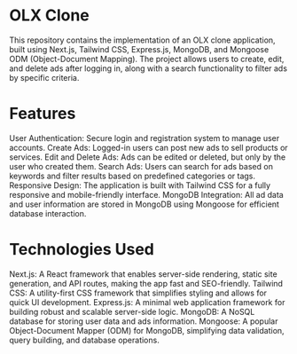 # OLX Clone
This repository contains the implementation of an OLX clone application, built using Next.js, Tailwind CSS, Express.js, MongoDB, and Mongoose ODM (Object-Document Mapping). The project allows users to create, edit, and delete ads after logging in, along with a search functionality to filter ads by specific criteria.

# Features
User Authentication: Secure login and registration system to manage user accounts.
Create Ads: Logged-in users can post new ads to sell products or services.
Edit and Delete Ads: Ads can be edited or deleted, but only by the user who created them.
Search Ads: Users can search for ads based on keywords and filter results based on predefined categories or tags.
Responsive Design: The application is built with Tailwind CSS for a fully responsive and mobile-friendly interface.
MongoDB Integration: All ad data and user information are stored in MongoDB using Mongoose for efficient database interaction.
# Technologies Used
Next.js: A React framework that enables server-side rendering, static site generation, and API routes, making the app fast and SEO-friendly.
Tailwind CSS: A utility-first CSS framework that simplifies styling and allows for quick UI development.
Express.js: A minimal web application framework for building robust and scalable server-side logic.
MongoDB: A NoSQL database for storing user data and ads information.
Mongoose: A popular Object-Document Mapper (ODM) for MongoDB, simplifying data validation, query building, and database operations.
